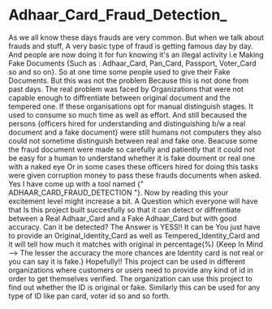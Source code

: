 # Adhaar_Card_Fraud_Detection_
As we all know these days frauds are very common. But when we talk about frauds and stuff, A very basic type of fraud is getting famous day by day. And people are now doing it for fun knowing it's an illegal activity i.e Making Fake Documents {Such as : Adhaar_Card, Pan_Card, Passport, Voter_Card so and so on}. So at one time some people used to give their Fake Documents. But this was not the problem Because this is not done from past days. The real problem was faced by Organizations that were not capable enough to diffrentiate between original document and the tempered one. If these organisations opt for manual distinguish stages. It used to consume so much time as well as effort. And still becaused the persons {officers hired for understanding and distinguishing b/w a real document and a fake document} were still humans not computers they also could not sometime distinguish between real and fake one. Beacuse some the fraud document were made so carefully and patiently that it could not be easy for a human to understand whether it is fake doument or real one with a naked eye Or in some cases these officers hired for doing this tasks were given corruption money to pass these frauds documents when asked.  Yes I have come up with a tool named {" ADHAAR_CARD_FRAUD_DETECTION "}. Now by reading this your excitement level might increase a bit. A Question which everyone will have that Is this project built succesfully so that it can detect or diffrentiate between a Real Adhaar_Card and a Fake Adhaar_Card but with good accuracy. Can it be detected? The Answer is YESS!! It can be You just have to provide an Original_Identity_Card as well as Tempered_Identity_Card and it will tell how much it matches with original in percentage(%) {Keep In Mind --> The lesser the accuracy the more chances are Identity card is not real or you can say it is fake.}  Hopefully!! This project can be used in different organizations where customers or users need to provide any kind of id in order to get themselves verified. The organization can use this project to find out whether the ID is original or fake. Similarly this can be used for any type of ID like pan card, voter id so and so forth.
